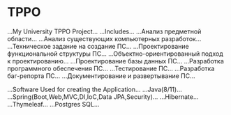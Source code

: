 # TPPO
...My University TPPO Project...
...Includes...
...Анализ предметной области...
...Анализ существующих компьютерных разработок...
...Техническое задание на создание ПС...
...Проектирование функциональной структуры ПС...
...Объектно-ориентированный подход к проектированию...
...Проектирование базы данных ПС...
...Разработка программного обеспечения ПС...
...Тестирование ПС...
...Разработка баг-репорта ПС...
...Документирование и развертывание ПС...


...Software Used for creating the Application...
...Java(8/11)...
...Spring(Boot,Web,MVC,DI,IoC,Data JPA,Security)...
...Hibernate...
...Thymeleaf...
...Postgres SQL...

